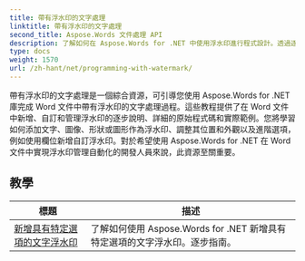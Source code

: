 ```yaml
---
title: 帶有浮水印的文字處理
linktitle: 帶有浮水印的文字處理
second_title: Aspose.Words 文件處理 API
description: 了解如何在 Aspose.Words for .NET 中使用浮水印進行程式設計。透過逐步教學和範例 C# 程式碼，了解如何新增文字或圖像浮水印、自訂其外觀、將其放置在頁面上等。
type: docs
weight: 1570
url: /zh-hant/net/programming-with-watermark/
---
```

帶有浮水印的文字處理是一個綜合資源，可引導您使用 Aspose.Words for .NET 庫完成 Word 文件中帶有浮水印的文字處理過程。這些教程提供了在 Word 文件中新增、自訂和管理浮水印的逐步說明、詳細的原始程式碼和實際範例。您將學習如何添加文字、圖像、形狀或圖形作為浮水印、調整其位置和外觀以及進階選項，例如使用欄位新增自訂浮水印。對於希望使用 Aspose.Words for .NET 在 Word 文件中實現浮水印管理自動化的開發人員來說，此資源至關重要。

 ## 教學
| 標題 | 描述 |
| --- | --- |
| [新增具有特定選項的文字浮水印](./add-text-watermark-with-specific-options/) | 了解如何使用 Aspose.Words for .NET 新增具有特定選項的文字浮水印。逐步指南。 |